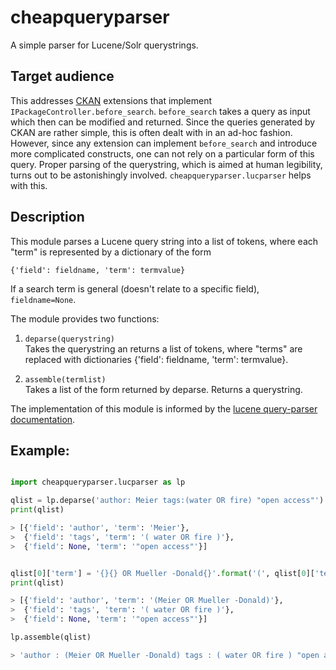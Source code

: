 # cheapqueryparser

A simple parser for Lucene/Solr querystrings.

## Target audience

This addresses [CKAN](https://github.com/ckan/ckan) extensions that
implement `IPackageController.before_search`. `before_search` takes a
query as input which then can be modified and returned. Since the
queries generated by CKAN are rather simple, this is often dealt with
in an ad-hoc fashion. However, since any extension can implement
`before_search` and introduce more complicated constructs, one can not
rely on a particular form of this query. Proper parsing of the
querystring, which is aimed at human legibility, turns out to be
astonishingly involved. `cheapqueryparser.lucparser` helps with this.

## Description

This module parses a Lucene query string into a list of tokens,
where each "term" is represented by a dictionary of the form

`{'field': fieldname, 'term': termvalue}`

If a search term is general (doesn't relate to a specific field),
`fieldname=None`.

The module provides two functions:

1. `deparse(querystring)`   
    Takes the querystring an returns a list of tokens, where "terms" are
    replaced with dictionaries {'field': fieldname, 'term': termvalue}.

2. `assemble(termlist)`   
    Takes a list of the form returned by deparse. Returns a querystring.

The implementation of this module is informed by the
[lucene query-parser documentation](https://lucene.apache.org/core/6_6_0/queryparser/org/apache/lucene/queryparser/classic/package-summary.html#package.description).

## Example:

```python

import cheapqueryparser.lucparser as lp

qlist = lp.deparse('author: Meier tags:(water OR fire) "open access"')
print(qlist)

> [{'field': 'author', 'term': 'Meier'},
>  {'field': 'tags', 'term': '( water OR fire )'},
>  {'field': None, 'term': '"open access"'}]


qlist[0]['term'] = '{}{} OR Mueller -Donald{}'.format('(', qlist[0]['term'], ')')
print(qlist)

> [{'field': 'author', 'term': '(Meier OR Mueller -Donald)'},
>  {'field': 'tags', 'term': '( water OR fire )'},
>  {'field': None, 'term': '"open access"'}]

lp.assemble(qlist)

> 'author : (Meier OR Mueller -Donald) tags : ( water OR fire ) "open access"'

```
